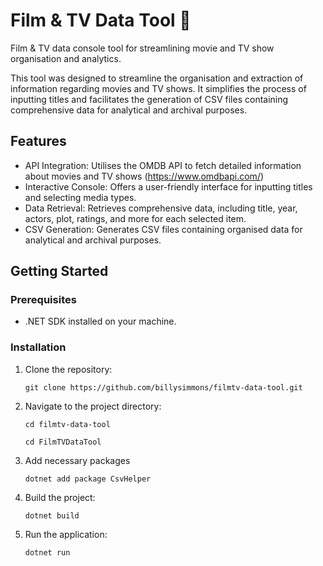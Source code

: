 Film & TV Data Tool 🍿
=============

Film & TV data console tool for streamlining movie and TV show organisation and analytics. 

This tool was designed to streamline the organisation and extraction of information regarding movies and TV shows. It simplifies the process of inputting titles and facilitates the generation of CSV files containing comprehensive data for analytical and archival purposes.

Features
--------

-   API Integration: Utilises the OMDB API to fetch detailed information about movies and TV shows (https://www.omdbapi.com/)
-   Interactive Console: Offers a user-friendly interface for inputting titles and selecting media types.
-   Data Retrieval: Retrieves comprehensive data, including title, year, actors, plot, ratings, and more for each selected item.
-   CSV Generation: Generates CSV files containing organised data for analytical and archival purposes.


Getting Started
---------------

### Prerequisites

-   .NET SDK installed on your machine.

### Installation

1.  Clone the repository:

    `git clone https://github.com/billysimmons/filmtv-data-tool.git`

2.  Navigate to the project directory:

    `cd filmtv-data-tool`
    
    `cd FilmTVDataTool`

3. Add necessary packages

   `dotnet add package CsvHelper`

3.  Build the project:

    `dotnet build`

4.  Run the application:

    `dotnet run`


